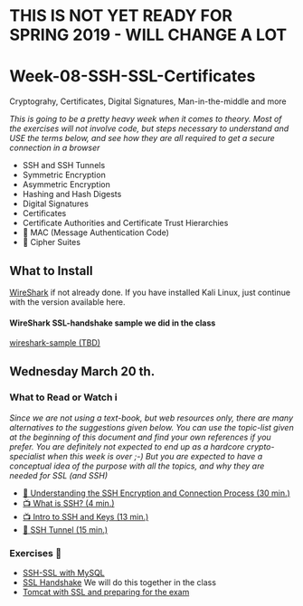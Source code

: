 # THIS IS NOT YET READY FOR SPRING 2019 - WILL CHANGE A LOT
# Week-08-SSH-SSL-Certificates
Cryptograhy, Certificates, Digital Signatures, Man-in-the-middle and more

_This is going to be a pretty heavy week when it comes to theory. Most of the exercises will not involve code, but steps necessary to understand and USE the terms below, and see how they are all required to get a secure connection in a browser_
- SSH and SSH Tunnels
- Symmetric Encryption
- Asymmetric Encryption
- Hashing and Hash Digests
- Digital Signatures
- Certificates
- Certificate Authorities and Certificate Trust Hierarchies
- :red_circle: MAC (Message Authentication Code)
- :red_circle: Cipher Suites

## What to Install

[WireShark](https://www.wireshark.org/download.html) if not already done. If you have installed Kali Linux, just continue with the version available here.

#### WireShark SSL-handshake sample we did in the class
[wireshark-sample (TBD)](#)
      
## Wednesday March 20 th.

### What to Read or Watch :information_source:

<!--
- [:tv: Introduction to Cryptographic Keys and Certificates](https://www.youtube.com/watch?v=q9vu6_2r0o4)
- [:tv: What are certificates](https://www.youtube.com/watch?v=LRMBZhdFjDI&t=264s) (Covers more or less the same topics as the next video, I do however recomment both)
- [:tv: What is PIK (public key infrastructure)](https://www.youtube.com/watch?v=5OqgYSXWYQM&t=170s) (watch the first 8 minutes)
- [:tv: Intro to SSH and SSH Keys](https://www.youtube.com/watch?v=mF6J-VQHPxA&t=293s) (This introduces the three scenaious you are expected to set up in the first exercise, and eventually demonstrate at the exam)
-->
_Since we are not using a text-book, but web resources only, there are many alternatives to the suggestions given below. You can use the topic-list given at the beginning of this document and find your own references if you prefer. You are definitely not expected to end up as a hardcore crypto-specialist when this week is over ;-) But you are expected to have a conceptual idea of the purpose with all the topics, and why they are needed for SSL (and SSH)_


- [:book: Understanding the SSH Encryption and Connection Process (30 min.)](https://www.digitalocean.com/community/tutorials/understanding-the-ssh-encryption-and-connection-process)
- [:tv: What is SSH? (4 min.)](https://www.youtube.com/watch?v=tCHldm7QTJo)
- [:tv: Intro to SSH and Keys (13 min.)](https://www.youtube.com/watch?v=mF6J-VQHPxA&t=293s)
- [:book: SSH Tunnel (15 min.)](https://www.ssh.com/ssh/tunneling/)
<!--
- [Man in the middle attack](https://en.wikipedia.org/wiki/Man-in-the-middle_attack) Read the first part (Example) of the article and skim the rest
- [:book: Symmetric vs Asymetric Encryption](https://www.jscape.com/blog/bid/84422/Symmetric-vs-Asymmetric-Encryption)
- [:book: Cryptographic hash function](https://en.wikipedia.org/wiki/Cryptographic_hash_function) (Skim only)
- [:book: Cipher Suites](https://www.jscape.com/blog/cipher-suites) Skim only, neccesary to understand parts of the Wireshark demo
- [:book: Differenc between a digital signature, a MAC and a hash](https://crypto.stackexchange.com/questions/5646/what-are-the-differences-between-a-digital-signature-a-mac-and-a-hash) Read the approved answer in this StackExchange article
-->
### Exercises :memo:
<!--
- [SSL and SSH, three different scenarious](https://docs.google.com/document/d/1ac7HrNnu4rlS43LODodjAP25KR-p2apKSaMFy01PWro/edit?usp=sharing) This should, if possible, be done/started before lesson-1 in this week
-->
- [SSH-SSL with MySQL](https://docs.google.com/document/d/1G3GaXH3ZfoX29bQRmUJLxPaTbc8Zta7XgbjFoLVik1c/edit?usp=sharing)
- [SSL Handshake](https://docs.google.com/document/d/13oD_h5fO9i1rIeQaiMxzG54w3q5dc0neL8nPGX2HEdw/edit?usp=sharing) We will do this together in the class
- [Tomcat with SSL and preparing for the exam](https://docs.google.com/document/d/1pY6gbHgAzzMZshgwIhejSZ9ROtQy8dHacci0mdJvdcI/edit?usp=sharing) 

